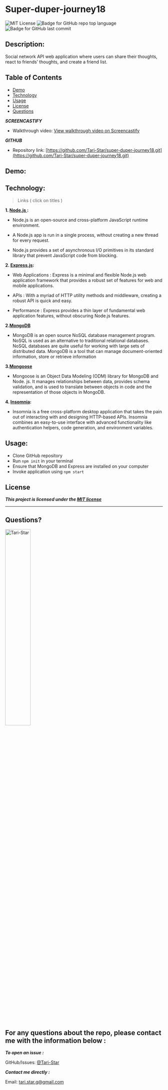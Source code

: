 # Super-duper-journey18
![MIT License](https://img.shields.io/badge/license-MIT-red)
![Badge for GitHub repo top language](https://img.shields.io/github/languages/top/Tari-Star/super-duper-journey18?style=flat&logo=appveyor)
![Badge for GitHub last commit](https://img.shields.io/github/last-commit/Tari-Star/super-duper-journey18?style=flat&logo=appveyor)

## Description:

 Social network API web application where users can share their thoughts, react to friends’ thoughts, and create a friend list.

##  Table of Contents

* [Demo](#demo)
* [Technology](#technology)
* [Usage](#usage)
* [License](#license)
* [Questions](#questions)


***SCREENCASTIFY***
* Walkthrough video: [View walkthrough video on Screencastify](https://watch.screencastify.com/v/VimYP0UtU8IyFbZwraRw)<br>

***GITHUB***

* Repository link: [https://github.com/Tari-Star/super-duper-journey18.git](https://github.com/Tari-Star/super-duper-journey18.git)

## Demo:

 ## Technology:
 > Links ( click on titles )

 **1. [Node.js ](https://nodejs.org/en/):**

* Node.js is an open-source and cross-platform JavaScript runtime environment. 

* A Node.js app is run in a single process, without creating a new thread for every request. 

* Node.js provides a set of asynchronous I/O primitives in its standard library that prevent JavaScript code from blocking.

**2. [Express.js](https://expressjs.com/):**

* Web Applications : Express is a minimal and flexible Node.js web application framework that provides a robust set of features for web and mobile applications.

* APIs : With a myriad of HTTP utility methods and middleware, creating a robust API is quick and easy.

* Performance : Express provides a thin layer of fundamental web application features, without obscuring Node.js features.

**2.[MongoDB](https://www.mongodb.com/)**

* MongoDB is an open source NoSQL database management program. NoSQL is used as an alternative to traditional relational databases. NoSQL databases are quite useful for working with large sets of distributed data. MongoDB is a tool that can manage document-oriented information, store or retrieve information

**3.[Mongoose](https://www.npmjs.com/package/mongoose)**

* Mongoose is an Object Data Modeling (ODM) library for MongoDB and Node. js. It manages relationships between data, provides schema validation, and is used to translate between objects in code and the representation of those objects in MongoDB.

**4. [Insomnia](https://insomnia.rest/products/insomnia):**

* Insomnia is a free cross-platform desktop application that takes the pain out of interacting with and designing HTTP-based APIs. Insomnia combines an easy-to-use interface with advanced functionality like authentication helpers, code generation, and environment variables.

 ## Usage:

 * Clone GitHub repository
 * Run `npm init` in your terminal
 * Ensure that MongoDB and Express are installed on your computer
 * Invoke application using `npm start`

  ## License

    
***This project is licensed under the [MIT license](https://choosealicense.com/licenses/mit)***
    
---
   
 ## Questions?

   
  <img src="https://avatars.githubusercontent.com/u/89365355?v=4" alt="Tari-Star" width="40%" />
  
  For any questions about the repo, please contact me with the information below :
  ---
  
 ***To open an issue :***
 
 GitHub/Issues: [@Tari-Star](https://github.com/Tari-Star/super-duper-journey18/issues)

 ***Contact me directly :***
  
 Email: [tari.star.g@gmail.com](mailto:tari.star.g@gmail.com)